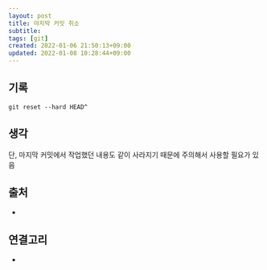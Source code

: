 ```yaml
---
layout: post
title: 마지막 커밋 취소
subtitle: 
tags: [git]
created: 2022-01-06 21:50:13+09:00
updated: 2022-01-08 10:28:44+09:00
---
```


## 기록

```shell
git reset --hard HEAD^
```

## 생각

단, 마지막 커밋에서 작업했던 내용도 같이 사라지기 때문에 주의해서 사용할 필요가 있음

## 출처
-

## 연결고리
-